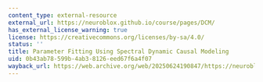 ```yaml
---
content_type: external-resource
external_url: https://neuroblox.github.io/course/pages/DCM/
has_external_license_warning: true
license: https://creativecommons.org/licenses/by-sa/4.0/
status: ''
title: Parameter Fitting Using Spectral Dynamic Causal Modeling
uid: 0b43ab78-599b-4ab3-8126-eed67f6a4f07
wayback_url: https://web.archive.org/web/20250624190847/https://neuroblox.github.io/course/pages/DCM/
---
```

